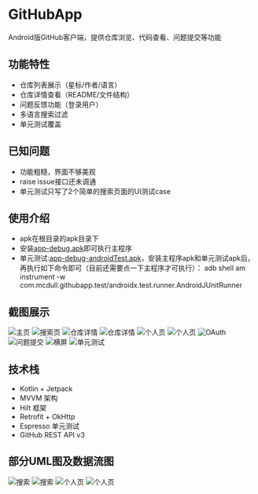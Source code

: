 # GitHubApp

Android版GitHub客户端，提供仓库浏览、代码查看、问题提交等功能

## 功能特性
- 仓库列表展示（星标/作者/语言）
- 仓库详情查看（README/文件结构）
- 问题反馈功能（登录用户）
- 多语言搜索过滤
- 单元测试覆盖

## 已知问题
- 功能粗糙，界面不够美观
- raise issue接口还未调通
- 单元测试只写了2个简单的搜索页面的UI测试case

## 使用介绍
- apk在根目录的apk目录下
- 安装[app-debug.apk](apk/app-debug.apk)即可执行主程序
- 单元测试:[app-debug-androidTest.apk](apk/app-debug-androidTest.apk)，安装主程序apk和单元测试apk后，再执行如下命令即可（目前还需要点一下主程序才可执行）：
   adb shell am instrument -w com.mcdull.githubapp.test/androidx.test.runner.AndroidJUnitRunner

## 截图展示
![主页](img/home.png)
![搜索页](img/search.png)
![仓库详情](img/repo_detail_home.png)
![仓库详情](img/repo_detail_sub.png)
![个人页](img/profile_login.png)
![个人页](img/profile_unlogin.png)
![OAuth](img/oauth.png)
![问题提交](img/raise_issue.png)
![横屏](img/landscape.png)
![单元测试](img/android_test.png)

## 技术栈
- Kotlin + Jetpack
- MVVM 架构
- Hilt 框架
- Retrofit + OkHttp
- Espresso 单元测试
- GitHub REST API v3

## 部分UML图及数据流图
![搜索](img/search_uml.png)
![搜索](img/search_flow.png)
![个人页](img/profile_uml.png)
![个人页](img/profile_flow.png)
